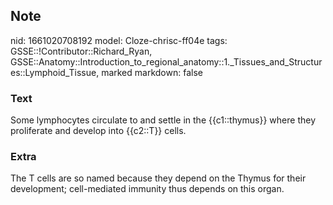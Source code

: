 ## Note
nid: 1661020708192
model: Cloze-chrisc-ff04e
tags: GSSE::!Contributor::Richard_Ryan, GSSE::Anatomy::Introduction_to_regional_anatomy::1._Tissues_and_Structures::Lymphoid_Tissue, marked
markdown: false

### Text
<div class='toggle'>
  Some lymphocytes circulate to and settle in the {{c1::thymus}}
  where they proliferate and develop into {{c2::T}} cells.
</div>

### Extra
<p id="73b561ff-dd37-4550-9485-770b97558f44" class="">The T cells
are so named because they depend on the Thymus for their
development; cell-mediated immunity thus depends on this organ.
